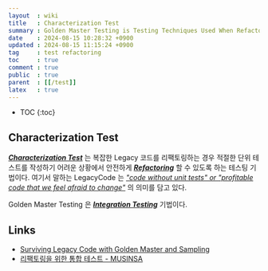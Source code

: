 ```yaml
---
layout  : wiki
title   : Characterization Test
summary : Golden Master Testing is Testing Techniques Used When Refactoring LegacyCode
date    : 2024-08-15 10:28:32 +0900
updated : 2024-08-15 11:15:24 +0900
tag     : test refactoring
toc     : true
comment : true
public  : true
parent  : [[/test]]
latex   : true
---
```

* TOC
{:toc}

## Characterization Test

___[Characterization Test](https://en.wikipedia.org/wiki/Characterization_test)___ 는 복잡한 Legacy 코드를 리팩토링하는 경우 적절한 단위 테스트를 작성하기 어려운 상황에서 안전하게 ___[Refactoring](https://refactoring.guru/ko/refactoring)___ 할 수 있도록 하는 테스팅 기법이다.
여기서 말하는 LegacyCode 는 _["code without unit tests" or "profitable code that we feel afraid to change"](https://blog.thecodewhisperer.com/permalink/surviving-legacy-code-with-golden-master-and-sampling)_ 의 의미를 담고 있다.

Golden Master Testing 은 ___[Integration Testing](https://baekjungho.github.io/wiki/test/test-integration/)___ 기법이다.

## Links

- [Surviving Legacy Code with Golden Master and Sampling](https://blog.thecodewhisperer.com/permalink/surviving-legacy-code-with-golden-master-and-sampling)
- [리팩토링을 위한 통합 테스트 - MUSINSA](https://medium.com/musinsa-tech/%EB%A6%AC%ED%8C%A9%ED%86%A0%EB%A7%81%EC%9D%84-%EC%9C%84%ED%95%9C-%ED%86%B5%ED%95%A9-%ED%85%8C%EC%8A%A4%ED%8A%B8-cd23498918a7)